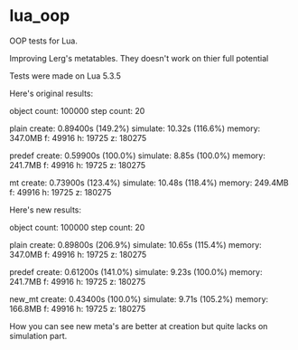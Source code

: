 # lua_oop
OOP tests for Lua.


Improving Lerg's metatables. They doesn't work on thier full potential

Tests were made on Lua 5.3.5

Here's original results:

object count: 100000    step count: 20

plain   create: 0.89400s (149.2%)       simulate: 10.32s (116.6%)       memory: 347.0MB f: 49916 h: 19725 z: 180275

predef  create: 0.59900s (100.0%)       simulate: 8.85s (100.0%)        memory: 241.7MB f: 49916 h: 19725 z: 180275

mt      create: 0.73900s (123.4%)       simulate: 10.48s (118.4%)       memory: 249.4MB f: 49916 h: 19725 z: 180275



Here's new results:

object count: 100000    step count: 20

plain   create: 0.89800s (206.9%)       simulate: 10.65s (115.4%)       memory: 347.0MB f: 49916 h: 19725 z: 180275

predef  create: 0.61200s (141.0%)       simulate: 9.23s (100.0%)        memory: 241.7MB f: 49916 h: 19725 z: 180275

new_mt  create: 0.43400s (100.0%)       simulate: 9.71s (105.2%)        memory: 166.8MB f: 49916 h: 19725 z: 180275


How you can see new meta's are better at creation but quite lacks on simulation part.
